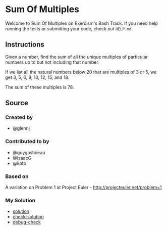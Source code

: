 # Sum Of Multiples

Welcome to Sum Of Multiples on Exercism's Bash Track.
If you need help running the tests or submitting your code, check out `HELP.md`.

## Instructions

Given a number, find the sum of all the unique multiples of particular numbers up to
but not including that number.

If we list all the natural numbers below 20 that are multiples of 3 or 5,
we get 3, 5, 6, 9, 10, 12, 15, and 18.

The sum of these multiples is 78.

## Source

### Created by

- @glennj

### Contributed to by

- @guygastineau
- @IsaacG
- @kotp

### Based on

A variation on Problem 1 at Project Euler - http://projecteuler.net/problem=1

### My Solution

- [solution](./sum_of_multiples.sh)
- [check-solution](./run-tests-bats.txt)
- [debug-check](./run-tests-debug.txt)
